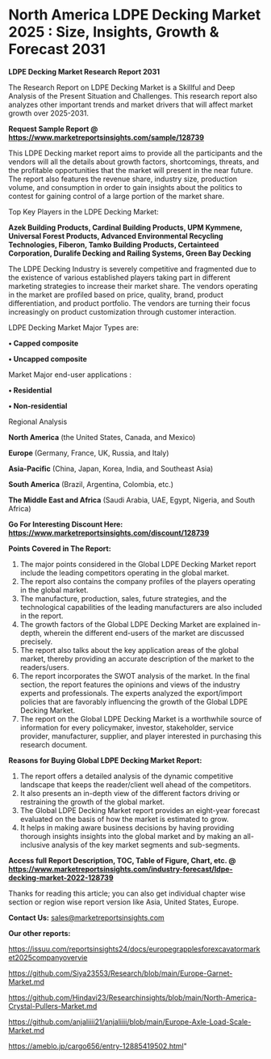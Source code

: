# North America LDPE Decking Market 2025 : Size, Insights, Growth & Forecast 2031

<strong>LDPE Decking Market Research Report 2031</strong>

The Research Report on LDPE Decking Market is a Skillful and Deep Analysis of the Present Situation and Challenges. This research report also analyzes other important trends and market drivers that will affect market growth over 2025-2031.

<strong>Request Sample Report @ <a href=https://www.marketreportsinsights.com/sample/128739>https://www.marketreportsinsights.com/sample/128739</a></strong>

This LDPE Decking market report aims to provide all the participants and the vendors will all the details about growth factors, shortcomings, threats, and the profitable opportunities that the market will present in the near future. The report also features the revenue share, industry size, production volume, and consumption in order to gain insights about the politics to contest for gaining control of a large portion of the market share.

Top Key Players in the LDPE Decking Market:

<strong>Azek Building Products, Cardinal Building Products, UPM Kymmene, Universal Forest Products, Advanced Environmental Recycling Technologies, Fiberon, Tamko Building Products, Certainteed Corporation, Duralife Decking and Railing Systems, Green Bay Decking</strong>

The LDPE Decking Industry is severely competitive and fragmented due to the existence of various established players taking part in different marketing strategies to increase their market share. The vendors operating in the market are profiled based on price, quality, brand, product differentiation, and product portfolio. The vendors are turning their focus increasingly on product customization through customer interaction.

LDPE Decking Market Major Types are:

<strong>• Capped composite

• Uncapped composite</strong>

Market Major end-user applications :

<strong>• Residential

• Non-residential</strong>

Regional Analysis

</u><strong><b>North America</b></strong> (the United States, Canada, and Mexico)

<strong><b>Europe </b></strong>(Germany, France, UK, Russia, and Italy)

<strong><b>Asia-Pacific</b></strong> (China, Japan, Korea, India, and Southeast Asia)

<strong><b>South America</b></strong> (Brazil, Argentina, Colombia, etc.)

<strong><b>The Middle East and Africa</b></strong> (Saudi Arabia, UAE, Egypt, Nigeria, and South Africa)

<strong>Go For Interesting Discount Here: <a href=https://www.marketreportsinsights.com/discount/128739>https://www.marketreportsinsights.com/discount/128739</a></strong>

<strong>Points Covered in The Report:</strong>
<ol>
  <li>The major points considered in the Global LDPE Decking Market report include the leading competitors operating in the global market.</li>
  <li>The report also contains the company profiles of the players operating in the global market.</li>
  <li>The manufacture, production, sales, future strategies, and the technological capabilities of the leading manufacturers are also included in the report.</li>
  <li>The growth factors of the Global LDPE Decking Market are explained in-depth, wherein the different end-users of the market are discussed precisely.</li>
  <li>The report also talks about the key application areas of the global market, thereby providing an accurate description of the market to the readers/users.</li>
  <li>The report incorporates the SWOT analysis of the market. In the final section, the report features the opinions and views of the industry experts and professionals. The experts analyzed the export/import policies that are favorably influencing the growth of the Global LDPE Decking Market.</li>
  <li>The report on the Global LDPE Decking Market is a worthwhile source of information for every policymaker, investor, stakeholder, service provider, manufacturer, supplier, and player interested in purchasing this research document.</li>
</ol>
<strong>Reasons for Buying Global LDPE Decking Market Report:</strong>

<ol>
  <li>The report offers a detailed analysis of the dynamic competitive landscape that keeps the reader/client well ahead of the competitors.</li>
  <li>It also presents an in-depth view of the different factors driving or restraining the growth of the global market.</li>
  <li>The Global LDPE Decking Market report provides an eight-year forecast evaluated on the basis of how the market is estimated to grow.</li>
  <li>It helps in making aware business decisions by having providing thorough insights insights into the global market and by making an all-inclusive analysis of the key market segments and sub-segments.</li>
</ol>
<strong>Access full Report Description, TOC, Table of Figure, Chart, etc. @ <a href=https://www.marketreportsinsights.com/industry-forecast/ldpe-decking-market-2022-128739>https://www.marketreportsinsights.com/industry-forecast/ldpe-decking-market-2022-128739</a></strong>


Thanks for reading this article; you can also get individual chapter wise section or region wise report version like Asia, United States, Europe.

<strong>Contact Us:</strong>
sales@marketreportsinsights.com

<strong>Our other reports:</strong>

<a href=https://issuu.com/reportsinsights24/docs/europegrapplesforexcavatormarket2025companyovervie>https://issuu.com/reportsinsights24/docs/europegrapplesforexcavatormarket2025companyovervie</a>

<a href=https://github.com/Siya23553/Research/blob/main/Europe-Garnet-Market.md>https://github.com/Siya23553/Research/blob/main/Europe-Garnet-Market.md</a>

<a href=https://github.com/Hindavi23/Researchinsights/blob/main/North-America-Crystal-Pullers-Market.md>https://github.com/Hindavi23/Researchinsights/blob/main/North-America-Crystal-Pullers-Market.md</a>

<a href=https://github.com/anjaliiii21/anjaliiii/blob/main/Europe-Axle-Load-Scale-Market.md>https://github.com/anjaliiii21/anjaliiii/blob/main/Europe-Axle-Load-Scale-Market.md</a>

<a href=https://ameblo.jp/cargo656/entry-12885419502.html>https://ameblo.jp/cargo656/entry-12885419502.html</a>"

